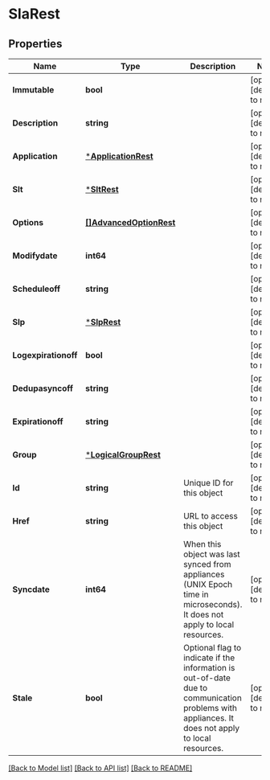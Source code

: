 # SlaRest

## Properties
Name | Type | Description | Notes
------------ | ------------- | ------------- | -------------
**Immutable** | **bool** |  | [optional] [default to null]
**Description** | **string** |  | [optional] [default to null]
**Application** | [***ApplicationRest**](ApplicationRest.md) |  | [optional] [default to null]
**Slt** | [***SltRest**](SltRest.md) |  | [optional] [default to null]
**Options** | [**[]AdvancedOptionRest**](AdvancedOptionRest.md) |  | [optional] [default to null]
**Modifydate** | **int64** |  | [optional] [default to null]
**Scheduleoff** | **string** |  | [optional] [default to null]
**Slp** | [***SlpRest**](SlpRest.md) |  | [optional] [default to null]
**Logexpirationoff** | **bool** |  | [optional] [default to null]
**Dedupasyncoff** | **string** |  | [optional] [default to null]
**Expirationoff** | **string** |  | [optional] [default to null]
**Group** | [***LogicalGroupRest**](LogicalGroupRest.md) |  | [optional] [default to null]
**Id** | **string** | Unique ID for this object | [optional] [default to null]
**Href** | **string** | URL to access this object | [optional] [default to null]
**Syncdate** | **int64** | When this object was last synced from appliances (UNIX Epoch time in microseconds). It does not apply to local resources. | [optional] [default to null]
**Stale** | **bool** | Optional flag to indicate if the information is out-of-date due to communication problems with appliances. It does not apply to local resources. | [optional] [default to null]

[[Back to Model list]](../README.md#documentation-for-models) [[Back to API list]](../README.md#documentation-for-api-endpoints) [[Back to README]](../README.md)

